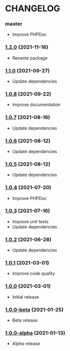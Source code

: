 CHANGELOG
=========

### master

- Improve PHPDoc

### [1.2.0](https://github.com/webeweb/core-bundle/tree/v1.2.0) (2021-11-16)

- Rename package

### [1.1.0](https://github.com/webeweb/core-bundle/tree/v1.1.0) (2021-09-27)

- Update dependencies

### [1.0.8](https://github.com/webeweb/core-bundle/tree/v1.0.8) (2021-09-22)

- Improve documentation

### [1.0.7](https://github.com/webeweb/core-bundle/tree/v1.0.7) (2021-08-16)

- Update dependencies

### [1.0.6](https://github.com/webeweb/core-bundle/tree/v1.0.6) (2021-08-12)

- Update dependencies

### [1.0.5](https://github.com/webeweb/core-bundle/tree/v1.0.5) (2021-08-12)

- Update dependencies

### [1.0.4](https://github.com/webeweb/core-bundle/tree/v1.0.4) (2021-07-20)

- Improve PHPDoc

### [1.0.3](https://github.com/webeweb/core-bundle/tree/v1.0.3) (2021-07-16)

- Improve unit tests
- Update dependencies

### [1.0.2](https://github.com/webeweb/core-bundle/tree/v1.0.2) (2021-06-28)

- Update dependencies

### [1.0.1](https://github.com/webeweb/core-bundle/tree/v1.0.1) (2021-03-01)

- Improve code quality

### [1.0.0](https://github.com/webeweb/core-bundle/tree/v1.0.0) (2021-03-01)

- Initial release

### [1.0.0-beta](https://github.com/webeweb/core-bundle/tree/v1.0.0-beta) (2021-01-25)

- Beta release

### [1.0.0-alpha](https://github.com/webeweb/core-bundle/tree/v1.0.0-alpha) (2021-01-13)

- Alpha release
